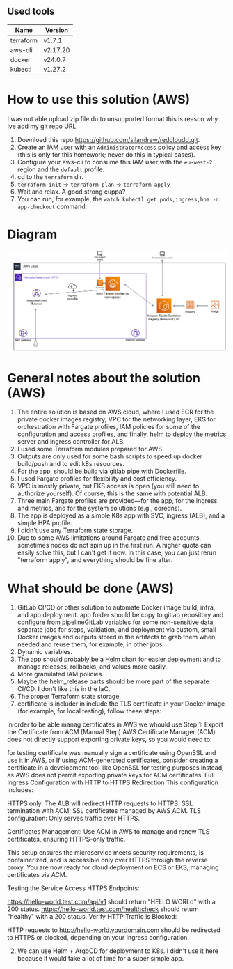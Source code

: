 

## Used tools

| Name | Version |
|------|---------|
| terraform | v1.7.1 |
| aws-cli | v2.17.20  |
| docker | v24.0.7 |
| kubectl | v1.27.2 |


# How to use this solution (AWS)
I was  not  able upload zip file du to unsupported format this is reason why Ive add my git repo URL
1. Download this repo https://github.com/silandrew/redcloudd.git.
2. Create an IAM user with an `AdministratorAccess` policy and access key (this is only for this homework; never do this in typical cases).
3. Configure your aws-cli to consume this IAM user with the `eu-west-2` region and the `default` profile.
3. cd to the `terraform` dir.
4. `terraform init` -> `terraform plan` -> `terraform apply`
6. Wait and relax. A good strong cuppa?
7. You can run, for example, the `watch kubectl get pods,ingress,hpa -n app-checkout` command. 
# Diagram

![diagram](diagram.png)

# General notes about the solution (AWS)

1. The entire solution is based on AWS cloud, where I used ECR for the private docker images registry, VPC for the networking layer, EKS for orchestration with Fargate profiles, IAM policies for some of the configuration and access profiles, and finally, helm to deploy the metrics server and ingress controller for ALB.
2. I used some Terraform modules prepared for AWS 
3. Outputs are only used for some bash scripts to speed up docker build/push and to edit k8s resources.
3. For the app,  should be build via gitlab pipe with Dockerfile.
6. I used Fargate profiles for flexibility and cost efficiency.
7. VPC is mostly private, but EKS access is open (you still need to authorize yourself). Of course, this is the same with potential ALB.
8. Three main Fargate profiles are provided—for the app, for the ingress and metrics, and for the system solutions (e.g., coredns).
9. The app is deployed as a simple K8s app with SVC, ingress (ALB), and a simple HPA profile.
10. I didn't use any Terraform state storage.
11. Due to some AWS limitations around Fargate and free accounts, sometimes nodes do not spin up in the first run. A higher quota can easily solve this, but I can't get it now. In this case, you can just rerun "terraform apply", and everything should be fine after.

# What should be done (AWS)


1. GitLab CI/CD or other solution to automate Docker image build, infra, and app deployment. 
app folder should be copy to gitlab repository and configure from pipelineGitLab variables for some non-sensitive data, separate jobs for steps, validation, and deployment via custom, small Docker images and outputs stored in the artifacts to grab them when needed and reuse them, for example, in other jobs.
2. Dynamic variables.
3. The app should probably be a Helm chart for easier deployment and to manage releases, rollbacks, and values more easily.
4. More granulated IAM policies.
8. Maybe the helm_release parts should be more part of the separate CI/CD. I don't like this in the IaC.
10. The proper Terraform state storage.
11.  certificate is includer in include the TLS certificate in your Docker image (for example, for local testing), follow these steps:

in  order to be able manag certificates in AWS we whould  use 
Step 1: Export the Certificate from ACM (Manual Step)
AWS Certificate Manager (ACM) does not directly support exporting private keys, so you would need to:

for testing certificate was manually sign a certificate using OpenSSL and use it in AWS, or
If using ACM-generated certificates, consider creating a certificate in a development tool like OpenSSL for testing purposes instead, as AWS does not permit exporting private keys for ACM certificates.
Full Ingress Configuration with HTTP to HTTPS Redirection
This configuration includes:

HTTPS only: The ALB will redirect HTTP requests to HTTPS.
SSL termination with ACM: SSL certificates managed by AWS ACM.
TLS configuration: Only serves traffic over HTTPS.

Certificates Management: Use ACM in AWS to manage and renew TLS certificates, ensuring HTTPS-only traffic.

This setup ensures the microservice meets security requirements, is containerized, and is accessible only over HTTPS through the reverse proxy. You are now ready for cloud deployment on ECS or EKS, managing certificates via ACM.



Testing the Service
Access HTTPS Endpoints:

https://hello-world.test.com/api/v1 should return "HELLO WORLd" with a 200 status.
https://hello-world.test.com/healthcheck should return "healthy" with a 200 status.
Verify HTTP Traffic is Blocked:

HTTP requests to http://hello-world.yourdomain.com should be redirected to HTTPS or blocked, depending on your Ingress configuration.

2. We can use Helm + ArgoCD for deployment to K8s. I didn't use it here because it would take a lot of time for a super simple app.
